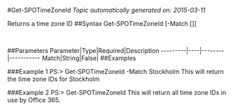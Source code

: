 #Get-SPOTimeZoneId
*Topic automatically generated on: 2015-03-11*

Returns a time zone ID
##Syntax
    Get-SPOTimeZoneId [-Match [<String>]]

&nbsp;

##Parameters
Parameter|Type|Required|Description
---------|----|--------|-----------
Match|String|False|
##Examples

###Example 1
    PS:> Get-SPOTimeZoneId -Match Stockholm
This will return the time zone IDs for Stockholm
    

###Example 2
    PS:> Get-SPOTimeZoneId
This will return all time zone IDs in use by Office 365.
 
